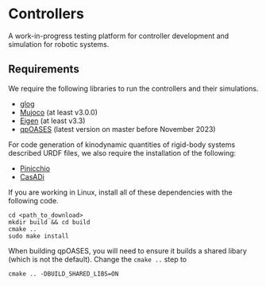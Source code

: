 # Controllers

A work-in-progress testing platform for controller development and simulation for robotic systems.

## Requirements

We require the following libraries to run the controllers and their simulations. 
* [glog](https://github.com/google/glog)
* [Mujoco](https://github.com/google-deepmind/mujoco) (at least v3.0.0)
* [Eigen](https://gitlab.com/libeigen/eigen) (at least v3.3)
* [qpOASES](https://github.com/coin-or/qpOASES) (latest version on master before November 2023)

For code generation of kinodynamic quantities of rigid-body systems described URDF files, we also require the installation of the following:
* [Pinicchio](https://github.com/stack-of-tasks/pinocchio)
* [CasADi](https://github.com/casadi/casadi)

If you are working in Linux, install all of these dependencies with the following code.

    cd <path_to_download>
    mkdir build && cd build
    cmake ..
    sudo make install

When building qpOASES, you will need to ensure it builds a shared libary (which is not the default). Change the `cmake ..` step to

    cmake .. -DBUILD_SHARED_LIBS=ON

